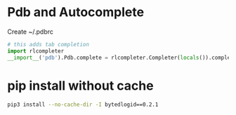 # Pdb and Autocomplete
Create ~/.pdbrc
```Python
# this adds tab completion
import rlcompleter
__import__('pdb').Pdb.complete = rlcompleter.Completer(locals()).complete
```

# pip install without cache
```Bash
pip3 install --no-cache-dir -I bytedlogid==0.2.1
```